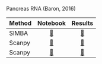 Pancreas RNA (Baron, 2016)

| Method      | Notebook                                    | Results                              |
| ----------- | :-----------------------------------------: | :----------------------------------: |
| SIMBA       | [:notebook:](run_SIMBA.pancreas_rna_Baron_2016.ipynb) | [:open_file_folder:](results/SIMBA)  |
| Scanpy      | [:notebook:](run_Scanpy.pancreas_rna_Baron_2016.ipynb) | [:open_file_folder:](results/Scanpy) |
| Scanpy      | [:notebook:](run_Seurat.pancreas_rna_Baron_2016.ipynb) | [:open_file_folder:](results/Seurat) |
